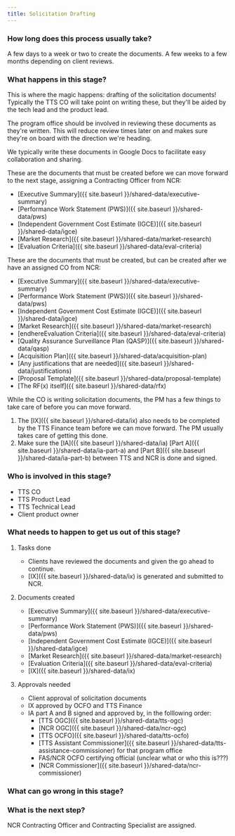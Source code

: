 ```yaml
---
title: Solicitation Drafting
---
```


### How long does this process usually take?
A few days to a week or two to create the documents. A few weeks to a few months depending on client reviews.

### What happens in this stage? 
This is where the magic happens: drafting of the solicitation documents! Typically the TTS CO will take point on writing these, but they'll be aided by the tech lead and the product lead. 

The program office should be involved in reviewing these documents as they're written. This will reduce review times later on and makes sure they're on board with the direction we're heading.

We typically write these documents in Google Docs to facilitate easy collaboration and sharing.

These are the documents that must be created before we can move forward to the next stage, assigning a Contracting Officer from NCR:

- [Executive Summary]({{ site.baseurl }}/shared-data/executive-summary)
- [Performance Work Statement (PWS)]({{ site.baseurl }}/shared-data/pws)
- [Independent Government Cost Estimate (IGCE)]({{ site.baseurl }}/shared-data/igce)
- [Market Research]({{ site.baseurl }}/shared-data/market-research)
- [Evaluation Criteria]({{ site.baseurl }}/shared-data/eval-criteria)

These are the documents that must be created, but can be created after we have an assigned CO from NCR:

- [Executive Summary]({{ site.baseurl }}/shared-data/executive-summary)
- [Performance Work Statement (PWS)]({{ site.baseurl }}/shared-data/pws)
- [Independent Government Cost Estimate (IGCE)]({{ site.baseurl }}/shared-data/igce)
- [Market Research]({{ site.baseurl }}/shared-data/market-research)
- [endhereEvaluation Criteria]({{ site.baseurl }}/shared-data/eval-criteria)
- [Quality Assurance Surveillance Plan (QASP)]({{ site.baseurl }}/shared-data/qasp)
- [Acquisition Plan]({{ site.baseurl }}/shared-data/acquisition-plan)
- [Any justifications that are needed]({{ site.baseurl }}/shared-data/justifications)
- [Proposal Template]({{ site.baseurl }}/shared-data/proposal-template)
- [The RF(x) itself]({{ site.baseurl }}/shared-data/rfx)

While the CO is writing solicitation documents, the PM has a few things to take care of before you can move forward. 

1. The [IX]({{ site.baseurl }}/shared-data/ix) also needs to be completed by the TTS Finance team before we can move forward. The PM usually takes care of getting this done.
2. Make sure the [IA]({{ site.baseurl }}/shared-data/ia) [Part A]({{ site.baseurl }}/shared-data/ia-part-a) and [Part B]({{ site.baseurl }}/shared-data/ia-part-b) between TTS and NCR is done and signed.


### Who is involved in this stage?

- TTS CO
- TTS Product Lead
- TTS Technical Lead
- Client product owner

### What needs to happen to get us out of this stage? 
1. Tasks done
	- Clients have reviewed the documents and given the go ahead to continue.
	- [IX]({{ site.baseurl }}/shared-data/ix) is generated and submitted to NCR.
2. Documents created
	- [Executive Summary]({{ site.baseurl }}/shared-data/executive-summary)
	- [Performance Work Statement (PWS)]({{ site.baseurl }}/shared-data/pws)
	- [Independent Government Cost Estimate (IGCE)]({{ site.baseurl }}/shared-data/igce)
	- [Market Research]({{ site.baseurl }}/shared-data/market-research)
	- [Evaluation Criteria]({{ site.baseurl }}/shared-data/eval-criteria)
	- [IX]({{ site.baseurl }}/shared-data/ix)

3. Approvals needed
	- Client approval of solicitation documents
	- IX approved by OCFO and TTS Finance
	- IA part A and B signed and approved by, in the folllowing order:
		- [TTS OGC]({{ site.baseurl }}/shared-data/tts-ogc)
		- [NCR OGC]({{ site.baseurl }}/shared-data/ncr-ogc)
		- [TTS OCFO]({{ site.baseurl }}/shared-data/tts-ocfo)
		- [TTS Assistant Commissioner]({{ site.baseurl }}/shared-data/tts-assistance-commissioner) for that program office
		- FAS/NCR OCFO certifying official (unclear what or who this is???)
		- [NCR Commissioner]({{ site.baseurl }}/shared-data/ncr-commissioner)


### What can go wrong in this stage? 

### What is the next step?
NCR Contracting Officer and Contracting Specialist are assigned.


